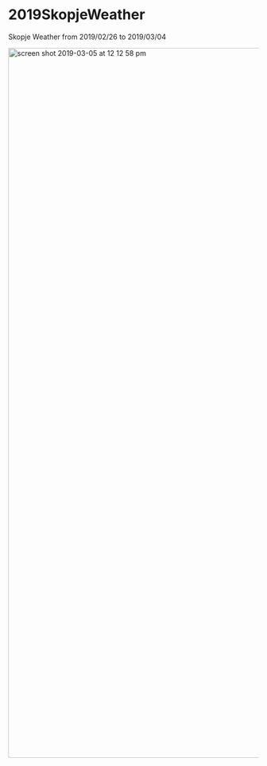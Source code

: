 # 2019SkopjeWeather
Skopje Weather from 2019/02/26 to 2019/03/04

<img width="1425" alt="screen shot 2019-03-05 at 12 12 58 pm" src="https://user-images.githubusercontent.com/37070132/53801797-6cf58f80-3f40-11e9-9cd1-86edf7a521d5.png">
